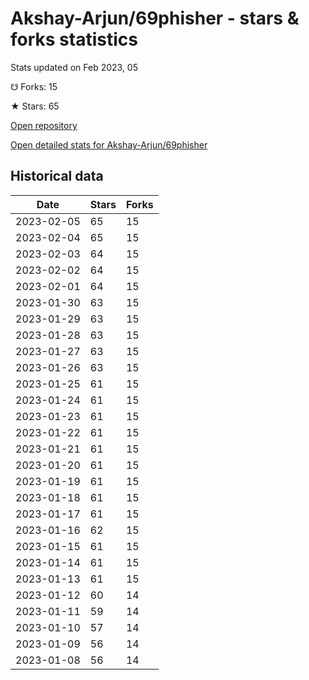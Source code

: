 # Akshay-Arjun/69phisher - stars & forks statistics

Stats updated on Feb 2023, 05

☋ Forks: 15

★ Stars: 65

[Open repository](https://github.com/Akshay-Arjun/69phisher)

[Open detailed stats for Akshay-Arjun/69phisher](https://reviewgithub.com/rep/Akshay-Arjun/69phisher)

## Historical data
| Date | Stars | Forks |
|------|-------|-------|
| 2023-02-05 | 65 | 15 | 
| 2023-02-04 | 65 | 15 | 
| 2023-02-03 | 64 | 15 | 
| 2023-02-02 | 64 | 15 | 
| 2023-02-01 | 64 | 15 | 
| 2023-01-30 | 63 | 15 | 
| 2023-01-29 | 63 | 15 | 
| 2023-01-28 | 63 | 15 | 
| 2023-01-27 | 63 | 15 | 
| 2023-01-26 | 63 | 15 | 
| 2023-01-25 | 61 | 15 | 
| 2023-01-24 | 61 | 15 | 
| 2023-01-23 | 61 | 15 | 
| 2023-01-22 | 61 | 15 | 
| 2023-01-21 | 61 | 15 | 
| 2023-01-20 | 61 | 15 | 
| 2023-01-19 | 61 | 15 | 
| 2023-01-18 | 61 | 15 | 
| 2023-01-17 | 61 | 15 | 
| 2023-01-16 | 62 | 15 | 
| 2023-01-15 | 61 | 15 | 
| 2023-01-14 | 61 | 15 | 
| 2023-01-13 | 61 | 15 | 
| 2023-01-12 | 60 | 14 | 
| 2023-01-11 | 59 | 14 | 
| 2023-01-10 | 57 | 14 | 
| 2023-01-09 | 56 | 14 | 
| 2023-01-08 | 56 | 14 | 

